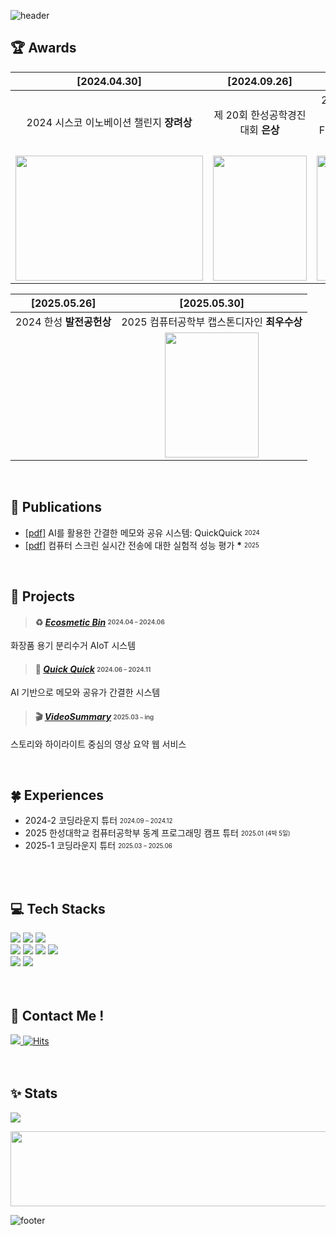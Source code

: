 <!--
**flsrinn/flsrinn** is a ✨ _special_ ✨ repository because its `README.md` (this file) appears on your GitHub profile.

Here are some ideas to get you started:

- 🔭 I’m currently working on ...
- 🌱 I’m currently learning ...
- 👯 I’m looking to collaborate on ...
- 🤔 I’m looking for help with ...
- 💬 Ask me about ...
- 📫 How to reach me: ...
- 😄 Pronouns: ...
- ⚡ Fun fact: ...
-->

![header](https://capsule-render.vercel.app/api?type=waving&height=120&color=gradient&customColorList=12&section=header)

## 🏆 Awards 
| [2024.04.30]  | [2024.09.26]  | [2024.11.27]  |  [2025.02.07]  |
|:-:|:-:|:-:|:-:|
| 2024 시스코 이노베이션 챌린지 **장려상**  | 제 20회 한성공학경진대회 **은상**  | 2024 SW중심대학 연합 SW FESTIVAL **최우수상**  | 제 11회 창의융합역량 경진대회 **금상**  |
| <img src="https://github.com/user-attachments/assets/f0fd0a5f-303f-4ed4-a189-da0233df046d" width="300px" height="200px"> |<img src="https://github.com/user-attachments/assets/c8588ad0-bb9f-4c6f-955c-1d402ad993a7" width="150px" height="200px"> | <img src="https://github.com/user-attachments/assets/6dd7d593-c731-4b35-a116-a3dcea67c180" width="130px" height="200px"> |<img src="https://github.com/user-attachments/assets/8e762f45-e674-4e83-b378-6ecb4cac36de" width="150px" height="200px"> |

| [2025.05.26]  | [2025.05.30]  | 
|:-:|:-:|
| 2024 한성 **발전공헌상**  | 2025 컴퓨터공학부 캡스톤디자인 **최우수상** |
|  | <img src="https://github.com/user-attachments/assets/11a4b68f-3f1d-484c-8aa0-33c5487f398b" width="150px" height="200px"> |

<br>

## 📝 Publications
* [[pdf]](https://github.com/user-attachments/files/20361207/AI.QuickQuick.pdf) AI를 활용한 간결한 메모와 공유 시스템: QuickQuick <sub><sup>2024</sup></sub>
* [[pdf]](https://github.com/user-attachments/files/21011152/default.pdf) 컴퓨터 스크린 실시간 전송에 대한 실험적 성능 평가 __*__ <sub><sup>2025</sup></sub>

<br>

## 🚀 Projects
> #### ♻️ [**_Ecosmetic Bin_**](https://github.com/HSU-REPLAY/Ecosmetic-Bin) <sub><sup>2024.04 – 2024.06</sup></sub>  
  화장품 용기 분리수거 AIoT 시스템

> #### 🧠 [**_Quick Quick_**](https://github.com/HwangCheese/QuickQuick) <sub><sup>2024.06 – 2024.11</sup></sub>  
  AI 기반으로 메모와 공유가 간결한 시스템

> #### 🎬 [**_VideoSummary_**](https://github.com/HwangCheese/VideoSummary) <sub><sup>2025.03 – ing</sup></sub>  
  스토리와 하이라이트 중심의 영상 요약 웹 서비스

<br>

## 🍀 Experiences 
- 2024-2 코딩라운지 튜터 <sub><sup>2024.09 – 2024.12</sup></sub>
- 2025 한성대학교 컴퓨터공학부 동계 프로그래밍 캠프 튜터 <sub><sup>2025.01 (4박 5일)</sup></sub>
- 2025-1 코딩라운지 튜터 <sub><sup>2025.03 – 2025.06</sup></sub>

<br><br>

## 💻 Tech Stacks 
<img src="https://img.shields.io/badge/java-007396?style=flat&logo=java&logoColor=white"/> <img src="https://img.shields.io/badge/Flutter-02569B?style=flat&logo=flutter&logoColor=white"/>
<img src="https://img.shields.io/badge/mysql-4479A1?style=flat&logo=mysql&logoColor=white"><br> 
<img src="https://img.shields.io/badge/HTML5-E34F26?style=flat&logo=html5&logoColor=white"/>
<img src="https://img.shields.io/badge/CSS3-1572B6?style=flat&logo=css3&logoColor=white"/>
<img src="https://img.shields.io/badge/JavaScript-F7DF1E?style=flat&logo=javascript&logoColor=black"/>
<img src="https://img.shields.io/badge/Electron-47848F?style=style=flat&logo=Electron&logoColor=white">
<br>
<img src="https://img.shields.io/badge/Express-000000?style=flat&logo=Express&logoColor=white"/>
<img src="https://img.shields.io/badge/RaspberryPi-A22846?style=style=flat&logo=RaspberryPi&logoColor=white"> 
<br><br><br>

## 🙆 Contact Me !
<a href=mailto:wjsdkfls03@gmail.com> <img src="https://img.shields.io/badge/Gmail-EA4335?style=flat&logo=Gmail&logoColor=white&link=mailto:wjsdkfls03@gmail.com"> </a> [![Hits](https://hits.seeyoufarm.com/api/count/incr/badge.svg?url=http%3A%2F%2Fgithub.com%2Fflsrinn&count_bg=%23FFDE00&title_bg=%23FFCC17&icon=rabbitmq.svg&icon_color=%23FFFFFF&title=hits&edge_flat=false)](https://hits.seeyoufarm.com)
<br><br><br>

## ✨ Stats
<img src="https://github-readme-stats.vercel.app/api/top-langs/?username=flsrinn&layout=compact&bg_color=transparent,&title_color=000000&text_color=000000"/> <a href="https://github.com/devxb/gitanimals" >
</a>

<a href="https://www.gitanimals.org/en_US?utm_medium=image&utm_source=flsrinn&utm_content=line">
  <img
    src="https://render.gitanimals.org/lines/flsrinn?pet-id=737487931731405953"
    width="600"
    height="120"
  />
</a>

![footer](https://capsule-render.vercel.app/api?type=waving&height=120&color=gradient&customColorList=12&section=footer)
